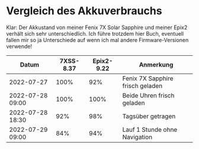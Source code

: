 Vergleich des Akkuverbrauchs
============================

Klar: Der Akkustand von meiner Fenix 7X Solar Sapphire und meiner Epix2
verhält sich sehr unterschiedlich. Ich führe trotzdem hier Buch, eventuell
fallen mir so ja Unterschiede auf wenn ich mal andere Firmware-Versionen
verwende!

|Datum           |7XSS-8.37|Epix2-9.22|Anmerkung                       |
|----------------|---------|----------|--------------------------------|
|2022-07-27      |100%     | 92%      |Fenix 7X Sapphire frisch geladen|
|2022-07-28 09:00|100%     |100%      |Beide Uhren frisch geladen      |
|2022-07-28 18:30| 92%     | 98%      |Tagsüber getragen               |
|2022-07-29 09:00| 84%     | 94%      |Lauf 1 Stunde ohne Navigation   |
